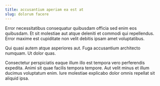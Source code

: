 ```yaml
---
title: accusantium aperiam ea est at
slug: dolorum facere
---
```


Error necessitatibus consequatur quibusdam officia sed enim eos quibusdam. Et sit molestiae aut atque deleniti et commodi qui repellendus. Error maxime est cupiditate non velit debitis ipsam amet voluptatibus.

Qui quasi autem atque asperiores aut. Fuga accusantium architecto numquam. Ut dolor quas.

Consectetur perspiciatis eaque illum illo est tempora vero perferendis expedita. Animi sit quae facilis tempora tempore. Aut velit minus et illum ducimus voluptatum enim. Iure molestiae explicabo dolor omnis repellat sit aliquid ipsa.
